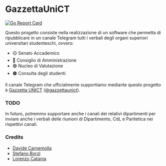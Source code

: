 # GazzettaUniCT
[![Go Report Card](https://goreportcard.com/badge/github.com/Herbrant/GazzettaUniCT)](https://goreportcard.com/report/github.com/Herbrant/GazzettaUniCT)

Questo progetto consiste nella realizzazione di un software che permetta di ripubblicare in un canale Telegram tutti i verbali degli organi superiori universitari studenteschi, ovvero:

- 🟡 Senato Accademico
- 🔴 Consiglio di Amministrazione
- 🟣 Nucleo di Valutazione
- 🟤 Consulta degli studenti

Il canale Telegram che ufficialmente supportiamo mediante questo progetto è [Gazzetta UNICT](https://t.me/gazzettaunict) ([@gazzettaunict](https://t.me/gazzettaunict)).

### TODO
In futuro, potremmo supportare anche i canali dei relativi dipartimenti per inviare anche i verbali delle riunioni di Dipartimento, CdL e Paritetica nei rispettivi canali.

### Credits
- [Davide Carnemolla](https://github.com/Herbrant)
- [Stefano Borzi](https://github.com/Helias)
- [Lorenzo Catania](https://github.com/aegroto)
